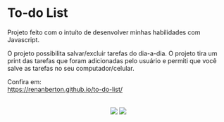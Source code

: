 # To-do List

Projeto feito com o intuíto de desenvolver minhas habilidades com Javascript.

O projeto possibilita salvar/excluir tarefas do dia-a-dia.
O projeto tira um print das tarefas que foram adicionadas pelo usuário e permiti que você salve as tarefas no seu computador/celular.

Confira em:<br>
https://renanberton.github.io/to-do-list/<br><br>

<div align="center">
<img  align="center" src="https://i.imgur.com/aFaImCw.gif"></img>
<img  align="center" src="https://www.youtube.com/embed/a2PZw9SNXyU"></img>

</div>
